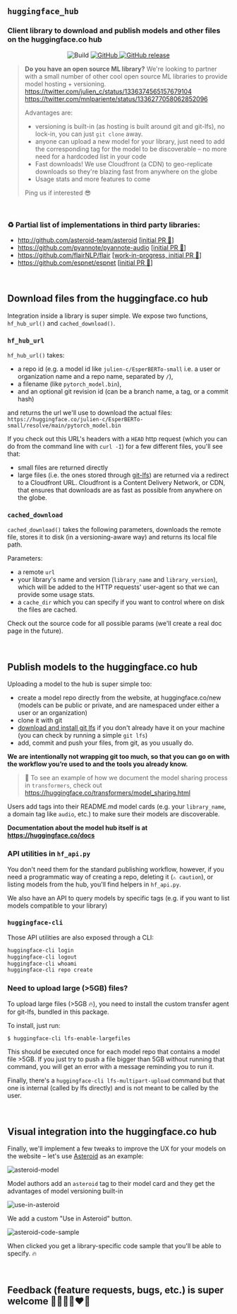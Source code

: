 ## `huggingface_hub`

### Client library to download and publish models and other files on the huggingface.co hub

<p align="center">
	<img alt="Build" src="https://github.com/huggingface/huggingface_hub/workflows/Python%20tests/badge.svg">
	<a href="https://github.com/huggingface/huggingface_hub/blob/master/LICENSE">
		<img alt="GitHub" src="https://img.shields.io/github/license/huggingface/huggingface_hub.svg?color=blue">
	</a>
	<a href="https://github.com/huggingface/huggingface_hub/releases">
		<img alt="GitHub release" src="https://img.shields.io/github/release/huggingface/huggingface_hub.svg">
	</a>
</p>

> **Do you have an open source ML library?**
> We're looking to partner with a small number of other cool open source ML libraries to provide model hosting + versioning. 
> https://twitter.com/julien_c/status/1336374565157679104 https://twitter.com/mnlpariente/status/1336277058062852096
>
> Advantages are:
> - versioning is built-in (as hosting is built around git and git-lfs), no lock-in, you can just `git clone` away.
> - anyone can upload a new model for your library, just need to add the corresponding tag for the model to be discoverable – no more need for a hardcoded list in your code
> - Fast downloads! We use Cloudfront (a CDN) to geo-replicate downloads so they're blazing fast from anywhere on the globe
> - Usage stats and more features to come
>
> Ping us if interested 😎

<br>

### ♻️ Partial list of implementations in third party libraries:

- http://github.com/asteroid-team/asteroid [[initial PR 👀](https://github.com/asteroid-team/asteroid/pull/377)]
- https://github.com/pyannote/pyannote-audio [[initial PR 👀](https://github.com/pyannote/pyannote-audio/pull/549)]
- https://github.com/flairNLP/flair [[work-in-progress, initial PR 👀](https://github.com/flairNLP/flair/pull/1974)]
- https://github.com/espnet/espnet [[initial PR 👀](https://github.com/espnet/espnet/pull/2815)]

<br>

## Download files from the huggingface.co hub

Integration inside a library is super simple. We expose two functions, `hf_hub_url()` and `cached_download()`.

### `hf_hub_url`

`hf_hub_url()` takes:
- a repo id (e.g. a model id like `julien-c/EsperBERTo-small` i.e. a user or organization name and a repo name, separated by `/`),
- a filename (like `pytorch_model.bin`),
- and an optional git revision id (can be a branch name, a tag, or a commit hash)

and returns the url we'll use to download the actual files: `https://huggingface.co/julien-c/EsperBERTo-small/resolve/main/pytorch_model.bin`

If you check out this URL's headers with a `HEAD` http request (which you can do from the command line with `curl -I`) for a few different files, you'll see that:
- small files are returned directly
- large files (i.e. the ones stored through [git-lfs](https://git-lfs.github.com/)) are returned via a redirect to a Cloudfront URL. Cloudfront is a Content Delivery Network, or CDN, that ensures that downloads are as fast as possible from anywhere on the globe.

### `cached_download`

`cached_download()` takes the following parameters, downloads the remote file, stores it to disk (in a versioning-aware way) and returns its local file path.

Parameters:
- a remote `url`
- your library's name and version (`library_name` and `library_version`), which will be added to the HTTP requests' user-agent so that we can provide some usage stats.
- a `cache_dir` which you can specify if you want to control where on disk the files are cached.

Check out the source code for all possible params (we'll create a real doc page in the future).

<br>

## Publish models to the huggingface.co hub

Uploading a model to the hub is super simple too:
- create a model repo directly from the website, at huggingface.co/new (models can be public or private, and are namespaced under either a user or an organization)
- clone it with git
- [download and install git lfs](https://git-lfs.github.com/) if you don't already have it on your machine (you can check by running a simple `git lfs`)
- add, commit and push your files, from git, as you usually do.

**We are intentionally not wrapping git too much, so that you can go on with the workflow you’re used to and the tools you already know.**

> 👀 To see an example of how we document the model sharing process in `transformers`, check out https://huggingface.co/transformers/model_sharing.html

Users add tags into their README.md model cards (e.g. your `library_name`, a domain tag like `audio`, etc.) to make sure their models are discoverable.

**Documentation about the model hub itself is at https://huggingface.co/docs**

### API utilities in `hf_api.py`

You don't need them for the standard publishing workflow, however, if you need a programmatic way of creating a repo, deleting it (`⚠️ caution`), or listing models from the hub, you'll find helpers in `hf_api.py`.

We also have an API to query models by specific tags (e.g. if you want to list models compatible to your library)

### `huggingface-cli`

Those API utilities are also exposed through a CLI:

```bash
huggingface-cli login
huggingface-cli logout
huggingface-cli whoami
huggingface-cli repo create
```

### Need to upload large (>5GB) files?

To upload large files (>5GB 🔥), you need to install the custom transfer agent for git-lfs, bundled in this package. 

To install, just run:

```bash
$ huggingface-cli lfs-enable-largefiles
```

This should be executed once for each model repo that contains a model file >5GB. If you just try to push a file bigger than 5GB without running that command, you will get an error with a message reminding you to run it.

Finally, there's a `huggingface-cli lfs-multipart-upload` command but that one is internal (called by lfs directly) and is not meant to be called by the user.

<br>

## Visual integration into the huggingface.co hub

Finally, we'll implement a few tweaks to improve the UX for your models on the website – let's use [Asteroid](https://github.com/asteroid-team/asteroid) as an example:

![asteroid-model](https://cdn-media.huggingface.co/huggingface_hub/asteroid-model-optim.png)

Model authors add an `asteroid` tag to their model card and they get the advantages of model versioning built-in

![use-in-asteroid](https://cdn-media.huggingface.co/huggingface_hub/use-in-asteroid.png)

We add a custom "Use in Asteroid" button.

![asteroid-code-sample](https://cdn-media.huggingface.co/huggingface_hub/asteroid-code-sample.png)

When clicked you get a library-specific code sample that you'll be able to specify. 🔥

<br>

## Feedback (feature requests, bugs, etc.) is super welcome 💙💚💛💜♥️🧡
